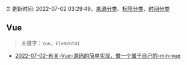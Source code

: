 :alarm_clock: 更新时间: 2022-07-02 03:29:49。[来源分类](../README.md)、[标签分类](../TAGS.md)、[时间分类](../TIMELINE.md)

## Vue


> 关键字：`Vue`、`ElementUI`



- [2022-07-02-有关-Vue-源码的简单实现，做一个属于自己的-min-vue](https://toutiao.io/k/37d4dui) 